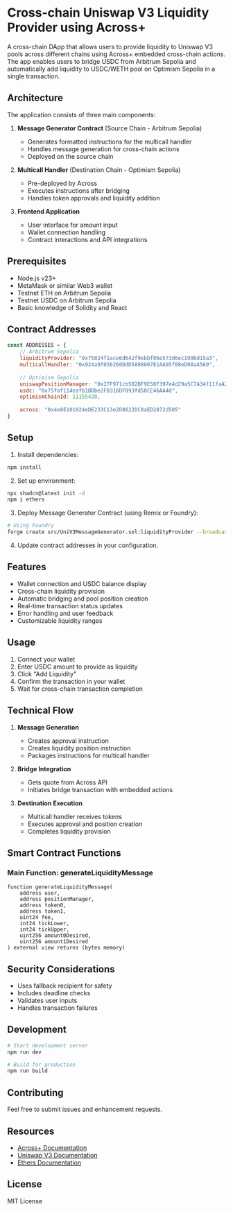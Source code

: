 # Cross-chain Uniswap V3 Liquidity Provider using Across+

A cross-chain DApp that allows users to provide liquidity to Uniswap V3 pools across different chains using Across+ embedded cross-chain actions. The app enables users to bridge USDC from Arbitrum Sepolia and automatically add liquidity to USDC/WETH pool on Optimism Sepolia in a single transaction.

## Architecture

The application consists of three main components:

1. **Message Generator Contract** (Source Chain - Arbitrum Sepolia)
   - Generates formatted instructions for the multicall handler
   - Handles message generation for cross-chain actions
   - Deployed on the source chain

2. **Multicall Handler** (Destination Chain - Optimism Sepolia)
   - Pre-deployed by Across
   - Executes instructions after bridging
   - Handles token approvals and liquidity addition

3. **Frontend Application**
   - User interface for amount input
   - Wallet connection handling
   - Contract interactions and API integrations

## Prerequisites

- Node.js v23+
- MetaMask or similar Web3 wallet
- Testnet ETH on Arbitrum Sepolia
- Testnet USDC on Arbitrum Sepolia
- Basic knowledge of Solidity and React

## Contract Addresses

```javascript
const ADDRESSES = {
    // Arbitrum Sepolia
    liquidityProvider: "0x75024f1ace6d642f9ebbf06e573d6ec199bd15a3",
    multicallHandler: "0x924a9f036260DdD5808007E1AA95f08eD08aA569",
    
    // Optimism Sepolia
    uniswapPositionManager: "0x27F971cb582BF9E50F397e4d29a5C7A34f11faA2",
    usdc: "0x75faf114eafb1BDbe2F0316DF893fd58CE46AA4d",
    optimismChainId: 11155420,
    
    across: "0x4e8E101924eDE233C13e2D8622DC8aED2872d505"
}
```

## Setup

1. Install dependencies:
```bash
npm install
```

2. Set up environment:
```bash
npx shadcn@latest init -d
npm i ethers
```

3. Deploy Message Generator Contract (using Remix or Foundry):
```bash
# Using Foundry
forge create src/UniV3MessageGenerator.sol:liquidityProvider --broadcast --interactive --rpc-url https://arbitrum-sepolia-rpc.publicnode.com
```

4. Update contract addresses in your configuration.

## Features

- Wallet connection and USDC balance display
- Cross-chain liquidity provision
- Automatic bridging and pool position creation
- Real-time transaction status updates
- Error handling and user feedback
- Customizable liquidity ranges

## Usage

1. Connect your wallet
2. Enter USDC amount to provide as liquidity
3. Click "Add Liquidity"
4. Confirm the transaction in your wallet
5. Wait for cross-chain transaction completion

## Technical Flow

1. **Message Generation**
   - Creates approval instruction
   - Creates liquidity position instruction
   - Packages instructions for multicall handler

2. **Bridge Integration**
   - Gets quote from Across API
   - Initiates bridge transaction with embedded actions

3. **Destination Execution**
   - Multicall handler receives tokens
   - Executes approval and position creation
   - Completes liquidity provision

## Smart Contract Functions

### Main Function: generateLiquidityMessage
```solidity
function generateLiquidityMessage(
    address user,
    address positionManager,
    address token0,        
    address token1,        
    uint24 fee,           
    int24 tickLower,
    int24 tickUpper,
    uint256 amount0Desired,
    uint256 amount1Desired
) external view returns (bytes memory)
```

## Security Considerations

- Uses fallback recipient for safety
- Includes deadline checks
- Validates user inputs
- Handles transaction failures

## Development

```bash
# Start development server
npm run dev

# Build for production
npm run build
```

## Contributing

Feel free to submit issues and enhancement requests.

## Resources

- [Across+ Documentation](https://docs.across.to)
- [Uniswap V3 Documentation](https://docs.uniswap.org/protocol/v3/overview)
- [Ethers Documentation](https://docs.ethers.org/v6/)

## License

MIT License